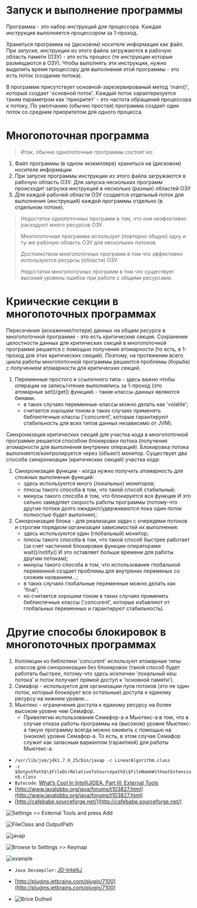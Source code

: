 
Запуск и выполнение программы
=============================
Программа - это набор инструкций для процессора.
Каждая инструкция выполняется процессором за 1-проход.

Храниться программа на (дисковом) носителе информации как файл.
При запуске, инструкции из этого файла загружаются в рабочую область памяти (ОЗУ) - это есть процесс (те инструкции которые размещаются в ОЗУ).
Чтобы выполнять эти инструкции, нужно выделить время процессору для выполнения этой программы - это есть поток (создание потока).

В программе присутствует основной-зарезервированый метод 'main()', который создает 'основной поток'.
Каждый поток характеризуется таким параметром как 'приоритет' - это частота обращений процессора к потоку.
По умолчанию (обычно простая) программа создает один поток со средним приоритетом для одного процесса.

Многопоточная программа
=======================
> Итак, обычно однопоточные программы состоят из:
>
1. Файл программы (в одном экземпляре) храниться на (дисковом) носителе информации
2. При запуске программы инструкции из этого файла загружаются в рабочую область ОЗУ. Для запуска нескольких программ происходит загрузка инструкций в несколько (разных) областей ОЗУ
3. Для каждой рабочей области ОЗУ создается отдельный поток для выполнения (инструкций) каждой программы отдельно (в отдельном потоке).
>
> Недостаток однопоточных программ в том, что они неэфективно расходуют много ресурсов ОЗУ.

> Многопоточная программа использует (повторно общую) одну и ту-же рабочую область ОЗУ для нескольких потоков.
>
> Достоинством многопоточных программ в том что эффективно используются ресурсы (области) ОЗУ.
>
> Недостатки многопоточных программ в том что существует высокий уровень ошибок при работе с общими ресурсами.

Криические секции в многопоточных программах
============================================
Пересечение (искажение/потеря) данных на общем ресурсе в многопоточной программе - это есть критическия секция.
Сохранение целостности данных для критических секций в многопоточной программе решается с помощью получения атомарности (то есть, в 1-проход для этих критических секций).
Поэтому, на протяжении всего цикла работы многопоточной программы решаются проблемы (борьба) с получением атомарности для критических секций.
1. Переменные простого и ссылочного типа - здесь важно чтобы операции на запись/чтение выполнялись за 1-проход (это атомарные set()/get() функции) - такие классы-данных являются бинами.
   + в таких случаях переменные-классы можно делать как 'volatile';
   + считается хорошим тоном в таких случаях применять библиотечные классы ('concurent', которые гарантируют стабильность для всех типов данных независимо от JVM).

Синхронизация критических секций для участка кода в многопоточной программе решается способом блокировки потока (получения атомарности для выполнения внутрених операций).
Блокировка потока выполняется/контролируется через (объект) монитор.
Существует два способа синхронизации (критических секций) участка кода:
1. Синхронизация функции - когда нужно получить атомарность для сложных выполнения функций:
   - здесь используются много (локальных) мониторов;
   - плюсы такого способа в том, что такой способ стабильный;
   - минусы такого способа в том, что блокируется вся функция И это сильно замедляет скорость работы программы (потому-что другие потоки долго ожидают/удерживаются пока один поток полностью будет выполнен);
2. Синхронизация блока - для реализации задач с очередями потоков и строгим порядком организации зависимостей их выполнения:
   - здесь используются один (глобальный) монитор;
   - плюсы такого способа в том, что такой способ быстрее работает (за счет частичной блокировки функции операторами wait()/notify() И это оставляет больше времени для работы другим потокам);
   - минусы такого способа в том, что использование глобальной переменной создает проблемы для внутрених переменых со схожим названием...;
   + в таких случаях глобальные переменные можно делать как 'final';
   + но считается хорошим тоном в таких случаях применять библиотечные классы ('concurent', которые избавляют от глобальных переменных и гарантируют стабильность).

Другие способы блокировок в многопоточных программах
====================================================
1. Коллекции из библотеки 'concurent' используют атомарные типы классов для синхронизации без блокировок (такой способ будет работать быстрее, потому-что здесь исключен 'локальный кеш потока' и поток получает прямой доступ к 'основной памяти').
2. Семафор - используется для организации пула потоков (это не один поток, который блокирует все остальные) доступа к единому ресурсу на нижнем уровне...
3. Мьютекс - ограничение доступа к единому ресурсу на более высоком уровне чем Семафор.
   + Привелегии использования Семафор-а и Мьютекс-а в том, что в случае отказа работы программы на (высоком) уровне Мьютекс-а такую программу всегда можно оживить с помощью на (низком) уровне Семафор-а.
     То есть, в этом случае Семафор служит как запасным вариантом (гарантией) для работы Мьютекс-а.


* `/usr/lib/jvm/jdk1.7.0_25/bin/javap -c LinearAlgorithm.class`
* `-c $OutputPath$\$FileDirRelativeToSourcepath$\$FileNameWithoutExtension$.class`
* `Bytecode`: [What’s Cool In IntelliJIDEA. Part III: External Tools](http://arhipov.blogspot.com/2011/08/whats-cool-in-intellijidea-part-iii.html)
* [http://www.javalobby.org/java/forums/t103827.html](http://www.javalobby.org/java/forums/t103827.html)
* [http://cafebabe.sourceforge.net/](http://cafebabe.sourceforge.net/)

![Settings >> External Tools and press Add](http://4.bp.blogspot.com/-g2_YSFMMIMs/TlvT75Jv_BI/AAAAAAAAOBU/bnZY7A9vyAQ/s1600/external-tools.png)

![$FileClass$ and $OutputPath$](http://3.bp.blogspot.com/-CIFIrTcuB_o/TlvUo3j6o8I/AAAAAAAAOBc/SzICrEiwnkI/s1600/external-tools-2.png)

![javap](http://3.bp.blogspot.com/-Oe-I6DcnlzE/TlvV1llPw4I/AAAAAAAAOBk/du4A-PbUvj4/s1600/external-tools-3.png)

![Browse to Settings >> Keymap](http://3.bp.blogspot.com/-mvBXlf4syhM/TlvXtuybjoI/AAAAAAAAOBs/4SgDYVJorDc/s1600/keymap.png)

![example](http://1.bp.blogspot.com/-_cI-MhefOAM/TlvYvXnKnrI/AAAAAAAAOB0/W_d1QW1t0pY/s1600/javap.png)


* `Java Decompiler`: [JD-IntelliJ](http://jd.benow.ca/)
* [http://plugins.jetbrains.com/plugin/7100](http://plugins.jetbrains.com/plugin/7100)


* ![Brice Dutheil](http://jd.benow.ca/img/screenshot16.png)